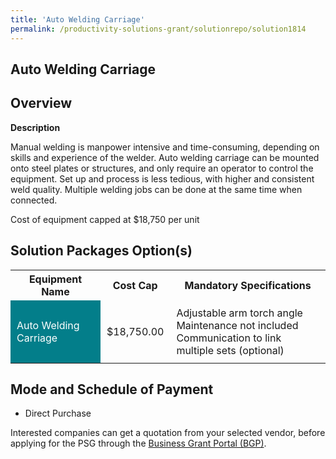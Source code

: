 ```yaml
---
title: 'Auto Welding Carriage'
permalink: /productivity-solutions-grant/solutionrepo/solution1814
---
```


## Auto Welding Carriage

## Overview

**Description**

Manual welding is manpower intensive and time-consuming, depending on skills and experience of the welder. Auto welding carriage can be mounted onto steel plates or structures, and only require an operator to control the equipment. Set up and process is less tedious, with higher and consistent weld quality. Multiple welding jobs can be done at the same time when connected.

Cost of equipment capped at $18,750 per unit

## Solution Packages Option(s)

<table>
<tr>
<th><b>Equipment Name</b></th>
<th><b>Cost Cap</b></th>
<th><b>Mandatory Specifications</b></th>
</tr>
<tr>
<td style='padding: 10px; background-color: #037E8A; color: #FFFFFF;'>Auto Welding Carriage</td>
<td style='padding: 10px;'>$18,750.00</td>
<td style='padding: 10px;'>Adjustable arm torch angle<br>Maintenance not included<br>Communication to link multiple sets (optional)</td>
</tr>
</table>

## Mode and Schedule of Payment

 - Direct Purchase

Interested companies can get a quotation from your selected vendor, before applying for the PSG through the <a href='https://www.businessgrants.gov.sg/' target='_blank' rel='noopener'>Business Grant Portal (BGP)</a>.

<script src="/jquery/resize-tables.js"></script>

